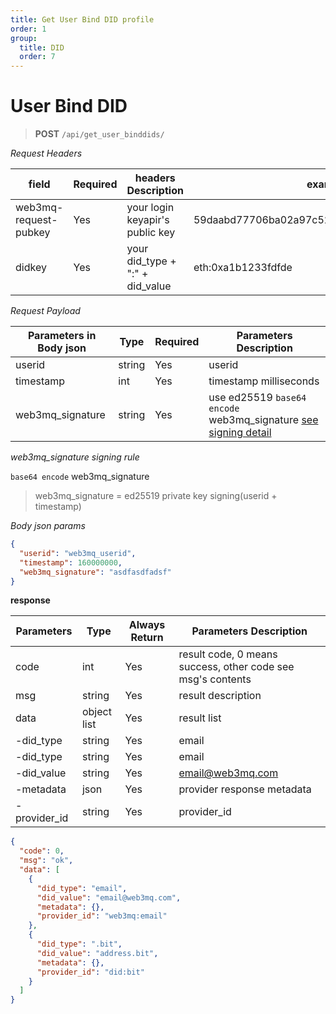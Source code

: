 ```yaml
---
title: Get User Bind DID profile
order: 1
group:
  title: DID
  order: 7
---
```


# User Bind DID

> **POST** `/api/get_user_binddids/`

_Request Headers_

| field                 | Required | headers Description             | example                                     |
| --------------------- | -------- | ------------------------------- | ------------------------------------------- |
| web3mq-request-pubkey | Yes      | your login keyapir's public key | 59daabd77706ba02a97c523513a2ceaed10e4275bd6 |
| didkey                | Yes      | your did_type + ":" + did_value | eth:0xa1b1233fdfde                          |

_Request Payload_

| Parameters in Body json | Type   | Required | Parameters Description                               |
| ----------------------- | ------ | -------- | ---------------------------------------------------- |
| userid                  | string | Yes      | userid                                               |
| timestamp               | int    | Yes      | timestamp milliseconds                               |
| web3mq_signature        | string | Yes      | use ed25519 `base64 encode` web3mq_signature [see signing detail](/docs/Ethos-API/signature) |

_web3mq_signature signing rule_

`base64 encode` web3mq_signature

> web3mq_signature = ed25519 private key signing(userid + timestamp)

_Body json params_

```json
{
  "userid": "web3mq_userid",
  "timestamp": 160000000,
  "web3mq_signature": "asdfasdfadsf"
}
```

**response**

| Parameters   | Type        | Always Return | Parameters Description                                      |
| ------------ | ----------- | ------------- | ----------------------------------------------------------- |
| code         | int         | Yes           | result code, 0 means success, other code see msg's contents |
| msg          | string      | Yes           | result description                                          |
| data         | object list | Yes           | result list                                                 |
| -did_type    | string      | Yes           | email                                                       |
| -did_type    | string      | Yes           | email                                                       |
| -did_value   | string      | Yes           | email@web3mq.com                                            |
| -metadata    | json        | Yes           | provider response metadata                                  |
| -provider_id | string      | Yes           | provider_id                                                 |

```json
{
  "code": 0,
  "msg": "ok",
  "data": [
    {
      "did_type": "email",
      "did_value": "email@web3mq.com",
      "metadata": {},
      "provider_id": "web3mq:email"
    },
    {
      "did_type": ".bit",
      "did_value": "address.bit",
      "metadata": {},
      "provider_id": "did:bit"
    }
  ]
}
```

